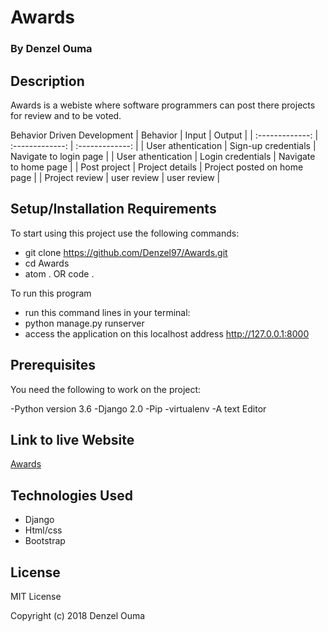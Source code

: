 # Awards

### By Denzel Ouma

## Description

 Awards is a webiste where software programmers can post there projects for review and to be voted.

Behavior Driven Development
| Behavior  | Input |   Output |
| :-------------: | :-------------: |   :-------------: |
|   User athentication  |  Sign-up credentials   | Navigate to login page    |
|  User athentication    | Login credentials    |  Navigate to home page   |
|  Post project    | Project details    |  Project posted on home page   |
|  Project review    | user review    |  user review   |

## Setup/Installation Requirements

 To start using this project use the following commands:

* git clone https://github.com/Denzel97/Awards.git
* cd Awards
* atom . OR code .

 To run this program

* run this command lines in your terminal:
* python manage.py runserver
* access the application on this localhost address http://127.0.0.1:8000

## Prerequisites

You need the following to work on the project:

-Python version 3.6
-Django 2.0
-Pip
-virtualenv
-A text Editor

## Link to live Website

 [Awards](https://denzawards.herokuapp.com/)

## Technologies Used

* Django
* Html/css
* Bootstrap

## License

 MIT License

 Copyright (c) 2018 Denzel Ouma